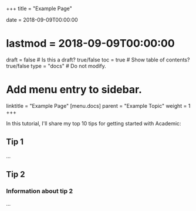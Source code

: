 +++
title = "Example Page"

date = 2018-09-09T00:00:00
# lastmod = 2018-09-09T00:00:00

draft = false  # Is this a draft? true/false
toc = true  # Show table of contents? true/false
type = "docs"  # Do not modify.

# Add menu entry to sidebar.
linktitle = "Example Page"
[menu.docs]
  parent = "Example Topic"
  weight = 1
+++

In this tutorial, I'll share my top 10 tips for getting started with Academic:


## Tip 1

...

## Tip 2

### Information about tip 2

...

